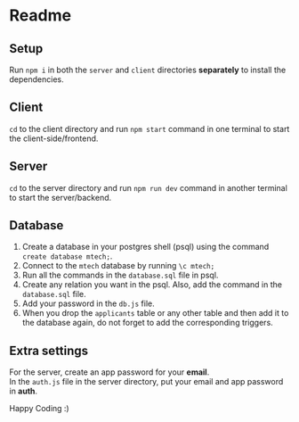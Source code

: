 # Readme

## Setup
Run `npm i` in both the `server` and `client` directories **separately** to install the dependencies.

## Client
`cd` to the client directory and run `npm start` command in one terminal to start the client-side/frontend.

## Server
`cd` to the server directory and run `npm run dev` command in another terminal to start the server/backend.

## Database
1. Create a database in your postgres shell (psql) using the command `create database mtech;`.
2. Connect to the `mtech` database by running `\c mtech;`
3. Run all the commands in the `database.sql` file in psql.
4. Create any relation you want in the psql. Also, add the command in the `database.sql` file.
5. Add your password in the `db.js` file.
6. When you drop the `applicants` table or any other table and then add it to the database again, do not forget to add the corresponding triggers.

## Extra settings
For the server, create an app password for your **email**.  
In the `auth.js` file in the server directory, put your email and app password in **auth**.  

Happy Coding :)